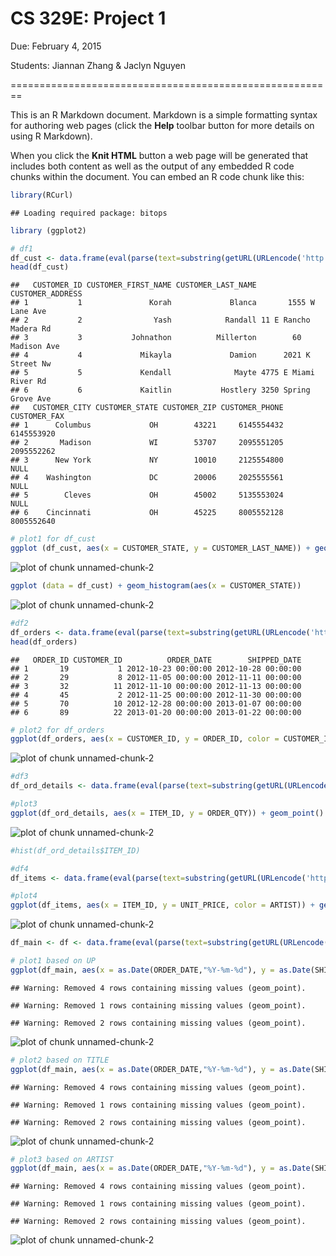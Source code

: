 # __CS 329E: Project 1__

Due: February 4, 2015

Students: Jiannan Zhang & Jaclyn Nguyen

========================================================

This is an R Markdown document. Markdown is a simple formatting syntax for authoring web pages (click the **Help** toolbar button for more details on using R Markdown).

When you click the **Knit HTML** button a web page will be generated that includes both content as well as the output of any embedded R code chunks within the document. You can embed an R code chunk like this:


```r
library(RCurl)
```

```
## Loading required package: bitops
```

```r
library (ggplot2)
```

```r
# df1
df_cust <- data.frame(eval(parse(text=substring(getURL(URLencode('http://129.152.144.84:5001/rest/native/?query="select * from customers"'), httpheader=c(DB='jdbc:oracle:thin:@129.152.144.84:1521/PDB1.usuniversi01134.oraclecloud.internal', USER='DV_ORDERS', PASS='orcl', MODE='native_mode', MODEL='model', returnFor = 'R', returnDimensions = 'False'), verbose = TRUE), 1, 2^31-1))))
head(df_cust)
```

```
##   CUSTOMER_ID CUSTOMER_FIRST_NAME CUSTOMER_LAST_NAME      CUSTOMER_ADDRESS
## 1           1               Korah             Blanca       1555 W Lane Ave
## 2           2                Yash            Randall 11 E Rancho Madera Rd
## 3           3           Johnathon          Millerton        60 Madison Ave
## 4           4             Mikayla             Damion      2021 K Street Nw
## 5           5             Kendall              Mayte 4775 E Miami River Rd
## 6           6             Kaitlin           Hostlery 3250 Spring Grove Ave
##   CUSTOMER_CITY CUSTOMER_STATE CUSTOMER_ZIP CUSTOMER_PHONE CUSTOMER_FAX
## 1      Columbus             OH        43221     6145554432   6145553920
## 2       Madison             WI        53707     2095551205   2095552262
## 3      New York             NY        10010     2125554800         NULL
## 4    Washington             DC        20006     2025555561         NULL
## 5        Cleves             OH        45002     5135553024         NULL
## 6    Cincinnati             OH        45225     8005552128   8005552640
```

```r
# plot1 for df_cust
ggplot (df_cust, aes(x = CUSTOMER_STATE, y = CUSTOMER_LAST_NAME)) + geom_point()
```

![plot of chunk unnamed-chunk-2](figure/unnamed-chunk-2-1.png) 

```r
ggplot (data = df_cust) + geom_histogram(aes(x = CUSTOMER_STATE))
```

![plot of chunk unnamed-chunk-2](figure/unnamed-chunk-2-2.png) 

```r
#df2
df_orders <- data.frame(eval(parse(text=substring(getURL(URLencode('http://129.152.144.84:5001/rest/native/?query="select * from orders"'), httpheader=c(DB='jdbc:oracle:thin:@129.152.144.84:1521/PDB1.usuniversi01134.oraclecloud.internal', USER='DV_ORDERS', PASS='orcl', MODE='native_mode', MODEL='model', returnFor = 'R', returnDimensions = 'False'), verbose = TRUE), 1, 2^31-1))))
head(df_orders)
```

```
##   ORDER_ID CUSTOMER_ID          ORDER_DATE        SHIPPED_DATE
## 1       19           1 2012-10-23 00:00:00 2012-10-28 00:00:00
## 2       29           8 2012-11-05 00:00:00 2012-11-11 00:00:00
## 3       32          11 2012-11-10 00:00:00 2012-11-13 00:00:00
## 4       45           2 2012-11-25 00:00:00 2012-11-30 00:00:00
## 5       70          10 2012-12-28 00:00:00 2013-01-07 00:00:00
## 6       89          22 2013-01-20 00:00:00 2013-01-22 00:00:00
```

```r
# plot2 for df_orders
ggplot(df_orders, aes(x = CUSTOMER_ID, y = ORDER_ID, color = CUSTOMER_ID)) + geom_point()
```

![plot of chunk unnamed-chunk-2](figure/unnamed-chunk-2-3.png) 

```r
#df3
df_ord_details <- data.frame(eval(parse(text=substring(getURL(URLencode('http://129.152.144.84:5001/rest/native/?query="select * from order_details"'), httpheader=c(DB='jdbc:oracle:thin:@129.152.144.84:1521/PDB1.usuniversi01134.oraclecloud.internal', USER='DV_ORDERS', PASS='orcl', MODE='native_mode', MODEL='model', returnFor = 'R', returnDimensions = 'False'), verbose = TRUE), 1, 2^31-1))))

#plot3
ggplot(df_ord_details, aes(x = ITEM_ID, y = ORDER_QTY)) + geom_point() + scale_x_discrete(breaks=df_ord_details$ITEM_ID)
```

![plot of chunk unnamed-chunk-2](figure/unnamed-chunk-2-4.png) 

```r
#hist(df_ord_details$ITEM_ID)

#df4
df_items <- data.frame(eval(parse(text=substring(getURL(URLencode('http://129.152.144.84:5001/rest/native/?query="select * from items"'), httpheader=c(DB='jdbc:oracle:thin:@129.152.144.84:1521/PDB1.usuniversi01134.oraclecloud.internal', USER='DV_ORDERS', PASS='orcl', MODE='native_mode', MODEL='model', returnFor = 'R', returnDimensions = 'False'), verbose = TRUE), 1, 2^31-1))))

#plot4
ggplot(df_items, aes(x = ITEM_ID, y = UNIT_PRICE, color = ARTIST)) + geom_point() + scale_x_discrete(breaks = df_items$ITEM_ID)
```

![plot of chunk unnamed-chunk-2](figure/unnamed-chunk-2-5.png) 

```r
df_main <- df <- data.frame(eval(parse(text=substring(getURL(URLencode('http://129.152.144.84:5001/rest/native/?query="select * from orders o join customers c on o.customer_id = c.customer_id join order_details d on o.order_id = d.order_id join items i on d.item_id = i.item_id"'), httpheader=c(DB='jdbc:oracle:thin:@129.152.144.84:1521/PDB1.usuniversi01134.oraclecloud.internal', USER='DV_ORDERS', PASS='orcl', MODE='native_mode', MODEL='model', returnFor = 'R', returnDimensions = 'False'), verbose = TRUE), 1, 2^31-1))))

# plot1 based on UP
ggplot(df_main, aes(x = as.Date(ORDER_DATE,"%Y-%m-%d"), y = as.Date(SHIPPED_DATE,"%Y-%m-%d"), color = as.factor(UNIT_PRICE)) ) + geom_point() + facet_wrap(~CUSTOMER_STATE)
```

```
## Warning: Removed 4 rows containing missing values (geom_point).
```

```
## Warning: Removed 1 rows containing missing values (geom_point).
```

```
## Warning: Removed 2 rows containing missing values (geom_point).
```

![plot of chunk unnamed-chunk-2](figure/unnamed-chunk-2-6.png) 

```r
# plot2 based on TITLE
ggplot(df_main, aes(x = as.Date(ORDER_DATE,"%Y-%m-%d"), y = as.Date(SHIPPED_DATE,"%Y-%m-%d"), color = as.factor(TITLE)) ) + geom_point() + facet_wrap(~CUSTOMER_STATE)
```

```
## Warning: Removed 4 rows containing missing values (geom_point).
```

```
## Warning: Removed 1 rows containing missing values (geom_point).
```

```
## Warning: Removed 2 rows containing missing values (geom_point).
```

![plot of chunk unnamed-chunk-2](figure/unnamed-chunk-2-7.png) 

```r
# plot3 based on ARTIST
ggplot(df_main, aes(x = as.Date(ORDER_DATE,"%Y-%m-%d"), y = as.Date(SHIPPED_DATE,"%Y-%m-%d"), color = as.factor(ARTIST)) ) + geom_point() + facet_wrap(~CUSTOMER_STATE)
```

```
## Warning: Removed 4 rows containing missing values (geom_point).
```

```
## Warning: Removed 1 rows containing missing values (geom_point).
```

```
## Warning: Removed 2 rows containing missing values (geom_point).
```

![plot of chunk unnamed-chunk-2](figure/unnamed-chunk-2-8.png) 


